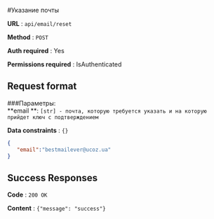 #Указание почты


**URL** : `api/email/reset`

**Method** : `POST`

**Auth required** : Yes

**Permissions required** : IsAuthenticated

## Request format
###Параметры:<br />
 **email **: ` [str] - почта, которую требуется указать и на которую прийдет ключ с подтверждением `<br />

**Data constraints** : `{}`
```json
{
   "email":"bestmailever@ucoz.ua"
}
```

## Success Responses

**Code** : `200 OK`

**Content** : `{"message": "success"}`
